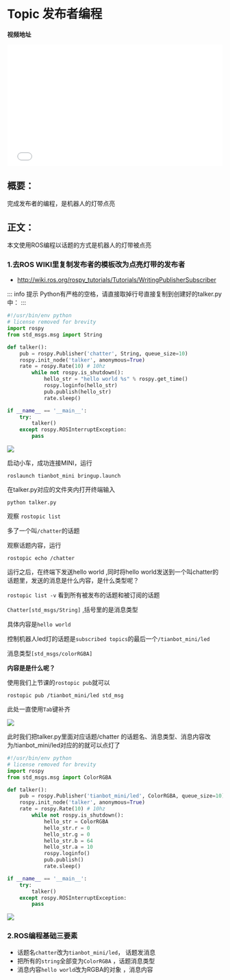 # Topic 发布者编程


**视频地址**

<div style="position: relative; padding-bottom: 56.25%; height: 0;">
  <iframe src="//player.bilibili.com/player.html?aid=632939773&bvid=BV1jb4y127XS&cid=408065423&p=1&autoplay=0" frameborder="no" scrolling="no" 
    style="position: absolute; top: 0; left: 0; width: 100%; height: 100%;"></iframe>
</div>

## 概要：

完成发布者的编程，是机器人的灯带点亮

## 正文：

本文使用ROS编程以话题的方式是机器人的灯带被点亮
### 1.去ROS WIKI里复制发布者的模板改为点亮灯带的发布者

- http://wiki.ros.org/rospy_tutorials/Tutorials/WritingPublisherSubscriber

::: info 提示
Python有严格的空格，请直接取掉行号直接复制到创建好的talker.py中：
:::

```python
#!/usr/bin/env python
# license removed for brevity
import rospy
from std_msgs.msg import String

def talker():
    pub = rospy.Publisher('chatter', String, queue_size=10)
    rospy.init_node('talker', anonymous=True)
    rate = rospy.Rate(10) # 10hz
        while not rospy.is_shutdown():
            hello_str = "hello world %s" % rospy.get_time()
            rospy.loginfo(hello_str)
            pub.publish(hello_str)
            rate.sleep()

if __name__ == '__main__':
    try:
        talker()
    except rospy.ROSInterruptException:
        pass
```

![](https://img.kancloud.cn/82/be/82be8eb2439e2b4446b25a2b6874ca1d_773x420.png)

启动小车，成功连接MINI，运行

```shell
roslaunch tianbot_mini bringup.launch
```

在talker.py对应的文件夹内打开终端输入
```shell
python talker.py
```

观察 `rostopic list`

多了一个叫`/chatter`的话题

观察话题内容，运行

```shell
rostopic echo /chatter
```

运行之后，在终端下发送hello world ,同时将hello world发送到一个叫chatter的话题里，发送的消息是什么内容，是什么类型呢？

`rostopic list -v` 看到所有被发布的话题和被订阅的话题

`Chatter[std_msgs/String]` ,括号里的是消息类型

具体内容是`hello world`

控制机器人led灯的话题是`subscribed topics`的最后一个`/tianbot_mini/led`

消息类型`[std_msgs/colorRGBA]`

**内容是是什么呢？**

使用我们上节课的`rostopic pub`就可以

```shell
rostopic pub /tianbot_mini/led std_msg
```

此处一直使用`Tab`键补齐

![](https://img.kancloud.cn/50/33/50338edc0f56b19fdf0cd8264c159f50_715x73.png)

此时我们把talker.py里面对应话题/chatter 的话题名、消息类型、消息内容改为/tianbot_mini/led对应的的就可以点灯了

```python
#!/usr/bin/env python
# license removed for brevity
import rospy
from std_msgs.msg import ColorRGBA

def talker():
    pub = rospy.Publisher('tianbot_mini/led', ColorRGBA, queue_size=10)
    rospy.init_node('talker', anonymous=True)
    rate = rospy.Rate(10) # 10hz
        while not rospy.is_shutdown():
            hello_str = ColorRGBA
            hello_str.r = 0
            hello_str.g = 0
            hello_str.b = 64
            hello_str.a = 10
            rospy.loginfo()
            pub.publish()
            rate.sleep()

if __name__ == '__main__':
    try:
        talker()
    except rospy.ROSInterruptException:
        pass
```

![](https://img.kancloud.cn/62/2d/622d80a6f03e49efc4c59900f593abf2_875x464.png)

### 2.ROS编程基础三要素

- 话题名`chatter`改为`tianbot_mini/led`， 话题发消息
- 把所有的`string`全部变为`ColorRGBA` ，话题消息类型
- 消息内容`hello world`改为RGBA的对象 ，消息内容